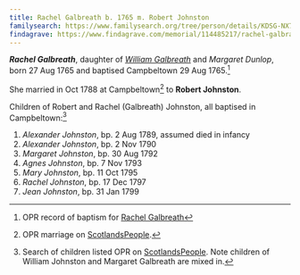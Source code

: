 ```yaml
---
title: Rachel Galbreath b. 1765 m. Robert Johnston
familysearch: https://www.familysearch.org/tree/person/details/KDSG-NX7
findagrave: https://www.findagrave.com/memorial/114485217/rachel-galbraith
---
```

***Rachel Galbreath***, daughter of *[William Galbreath](galbreath-william-1736.md)* and *Margaret Dunlop*, born 27 Aug 1765 and baptised Campbeltown 29 Aug 1765.[^birth]

She married in Oct 1788 at Campbeltown[^marriage] to **Robert Johnston**.

Children of Robert and Rachel (Galbreath) Johnston, all baptised in Campbeltown:[^children]

1. *Alexander Johnston*, bp. 2 Aug 1789, assumed died in infancy
2. *Alexander Johnston*, bp. 2 Nov 1790
3. *Margaret Johnston*, bp. 30 Aug 1792
4. *Agnes Johnston*, bp. 7 Nov 1793
5. *Mary Johnston*, bp. 11 Oct 1795
6. *Rachel Johnston*, bp. 17 Dec 1797
7. *Jean Johnston*, bp. 31 Jan 1799


[^birth]: OPR record of baptism for [Rachel Galbreath](/sources/opr-campbeltown-births.md#1765-08-29-rachel-galbreath)

[^marriage]:  OPR marriage on [ScotlandsPeople](https://www.scotlandspeople.gov.uk/record-results?search_type=people&event=M&record_type%5B0%5D=opr_marriages&church_type=Old%20Parish%20Registers&dl_cat=church&dl_rec=church-banns-marriages&surname=galbraith&surname_so=syn&forename=rachel&forename_so=starts&sex=F&spouse_name=johnson&spouse_name_so=syn&from_year=1780&to_year=1792&record=Church%20of%20Scotland%20%28old%20parish%20registers%29%20Roman%20Catholic%20Church%20Other%20churches). 

[^children]: Search of children listed OPR on [ScotlandsPeople](https://www.scotlandspeople.gov.uk/record-results?search_type=people&event=%28B%20OR%20C%20OR%20S%29&record_type%5B0%5D=opr_births&church_type=Old%20Parish%20Registers&dl_cat=church&dl_rec=church-births-baptisms&surname=johnston&surname_so=fuzzy&forename_so=starts&from_year=1788&to_year=1810&parent_names=johnston&parent_names_so=exact&parent_name_two=galbreath&parent_name_two_so=exact&record=Church%20of%20Scotland%20%28old%20parish%20registers%29%20Roman%20Catholic%20Church%20Other%20churches&sort=asc&order=Date&field=year).  Note children of William Johnston and Margaret Galbreath are mixed in.

